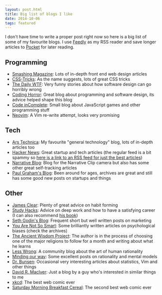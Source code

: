 ```yaml
---
layout: post.html
title: Big list of blogs I like
date: 2014-10-06
tags: featured
---
```


I don't have time to write a proper post right now so here is a big list of some of my favourite blogs. I use [Feedly](http://feedly.com/) as my RSS reader and save longer articles to [Pocket](http://getpocket.com/) for later reading. 

<!--more-->

## Programming

- [Smashing Magazine](http://www.smashingmagazine.com/): Lots of in-depth front end web design articles 
- [CSS-Tricks](http://css-tricks.com/): As the name suggests, lots of great CSS tricks 
- [The Daily WTF](http://thedailywtf.com/): Very funny stories about how software design can go horribly wrong 
- [Coding Horror](http://blog.codinghorror.com/): Great blog about programming and software design, its advice helped shape this blog 
- [Code inComplete](http://codeincomplete.com/): Small blog about JavaScript games and other programming stuff 
- [Neovim](http://neovim.org/): A Vim re-write attempt, looks very promising

## Tech

- [Ars Technica](http://arstechnica.com/): My favourite "general technology" blog, lots of in-depth articles too 
- [Hacker News](https://news.ycombinator.com/best): Great startup and tech articles (the regular feed is a bit spammy so [here is a link to an RSS feed for just the best articles](http://hnbest.herokuapp.com/rss))
- [Narrative Blog](http://blog.getnarrative.com/): Blog for the Narrative Clip camera but also has some other great self-tracking articles 
- [Paul Graham's Blog](http://paulgraham.com/): Been around for ages, archives are great and still has some good new posts on startups and things

## Other

- [James Clear](http://jamesclear.com/): Plenty of great advice on habit forming 
- [Study Hacks](http://calnewport.com/blog/): Advice on deep work and how to have a satisfying career (I can also recommend [his book](http://www.amazon.co.uk/Good-They-Cant-Ignore-You-ebook/dp/B00FOVTOMA)) 
- [Seth Godin's Blog](http://sethgodin.typepad.com/): Frequent short but well written posts on marketing 
- [You Are Not So Smart](http://youarenotsosmart.com/): Some brilliantly written articles on psychological biases (check the archives) 
- [The Ancient Wisdom Project](http://theancientwisdomproject.com/): The author is in the process of choosing one of the major religions to follow for a month and writing about what he learns
- [Less Wrong](http://lesswrong.com/): A community blog about the art of human rationality
- [Minding our way](http://mindingourway.com/): Some excellent posts on rationality and mental models
- [Dr. Bunsen](http://www.drbunsen.org/): Occasional very interesting articles about statistics, Vim and other things 
- [David R. MacIver](http://www.drmaciver.com/): Just a blog by a guy who's interested in similar things to me
- [xkcd](http://xkcd.com/): The best web comic ever
- [Saturday Morning Breakfast Cereal](http://www.smbc-comics.com/): The second best web comic ever
